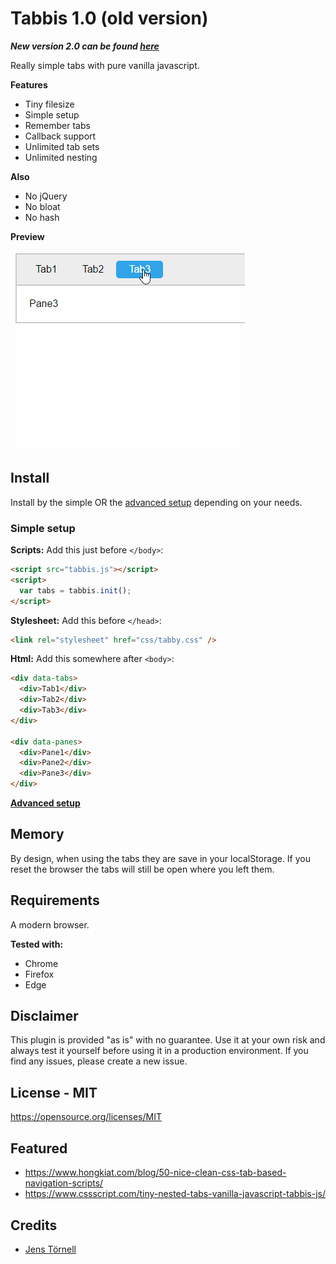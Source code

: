 # Tabbis 1.0 (old version)

***New version 2.0 can be found [here](https://github.com/jenstornell/tabbis.js)***

Really simple tabs with pure vanilla javascript.

**Features**

- Tiny filesize
- Simple setup
- Remember tabs
- Callback support
- Unlimited tab sets
- Unlimited nesting

**Also**

- No jQuery
- No bloat
- No hash

**Preview**

![Tabbis](screenshot.gif)

## Install

Install by the simple OR the [advanced setup](advanced.md) depending on your needs.

### Simple setup

**Scripts:** Add this just before `</body>`:

```html
<script src="tabbis.js"></script>
<script>
  var tabs = tabbis.init();
</script>
```

**Stylesheet:** Add this before `</head>`:

```html
<link rel="stylesheet" href="css/tabby.css" />
```

**Html:** Add this somewhere after `<body>`:

```html
<div data-tabs>
  <div>Tab1</div>
  <div>Tab2</div>
  <div>Tab3</div>
</div>

<div data-panes>
  <div>Pane1</div>
  <div>Pane2</div>
  <div>Pane3</div>
</div>
```

**[Advanced setup](docs/advanced.md)**

## Memory

By design, when using the tabs they are save in your localStorage. If you reset the browser the tabs will still be open where you left them.

## Requirements

A modern browser.

**Tested with:**

- Chrome
- Firefox
- Edge

## Disclaimer

This plugin is provided "as is" with no guarantee. Use it at your own risk and always test it yourself before using it in a production environment. If you find any issues, please create a new issue.

## License - MIT

https://opensource.org/licenses/MIT

## Featured

- https://www.hongkiat.com/blog/50-nice-clean-css-tab-based-navigation-scripts/
- https://www.cssscript.com/tiny-nested-tabs-vanilla-javascript-tabbis-js/

## Credits

- [Jens Törnell](https://github.com/jenstornell)
